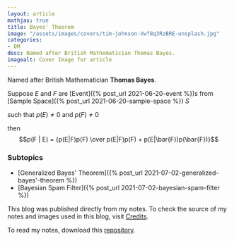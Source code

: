 ```yaml
---
layout: article
mathjax: true
title: Bayes' Theorem
image: "/assets/images/covers/tim-johnson-Vwf8q3RzBRE-unsplash.jpg"
categories:
- DM
desc: Named after British Mathematician Thomas Bayes. 
imagealt: Cover Image for article
---
```


Named after British Mathematician <b>Thomas Bayes</b>.

Suppose $E$ and $F$ are [Event]({% post_url 2021-06-20-event %})s from [Sample Space]({% post_url 2021-06-20-sample-space %}) $S$ 
























































































































































































































































































































































































































such that $p(E) \neq 0$ and $p(F) \neq 0$
























































































































































































































































































































































































































then
$$p(F | E) = {p(E|F)p(F) \over p(E|F)p(F) + p(E|\bar{F})p(\bar{F})}$$

























































































































































































































































































































































































































### Subtopics
- [Generalized Bayes' Theorem]({% post_url 2021-07-02-generalized-bayes'-theorem %})
- [Bayesian Spam Filter]({% post_url 2021-07-02-bayesian-spam-filter %})

This blog was published directly from my notes.
To check the source of my notes and images used in this blog, visit <a href="/credits.html" target="_blank">Credits</a>.

To read my notes, download this <a href="https://github.com/bovem/CS" target="blank">repository</a>.